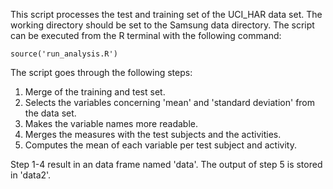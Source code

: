 This script processes the test and training set of the UCI_HAR data set. The working directory should be set to the Samsung data directory. The script can be executed from the R terminal with the following command:
```
source('run_analysis.R')
```

The script goes through the following steps:

1. Merge of the training and test set.
2. Selects the variables concerning 'mean' and 'standard deviation' from the data set.
3. Makes the variable names more readable.
4. Merges the measures with the test subjects and the activities.
5. Computes the mean of each variable per test subject and activity.

Step 1-4 result in an data frame named 'data'.
The output of step 5 is stored in 'data2'.
